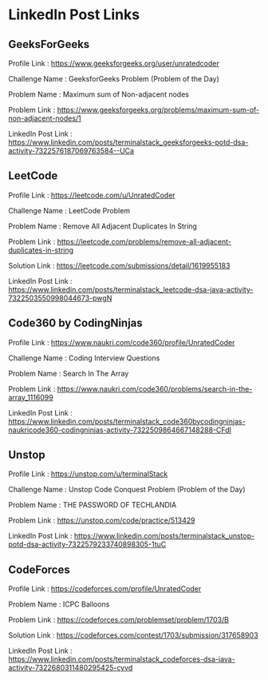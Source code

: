 # LinkedIn Post Links

## GeeksForGeeks

Profile Link : https://www.geeksforgeeks.org/user/unratedcoder

Challenge Name : GeeksforGeeks Problem (Problem of the Day)

Problem Name : Maximum sum of Non-adjacent nodes

Problem Link : https://www.geeksforgeeks.org/problems/maximum-sum-of-non-adjacent-nodes/1

LinkedIn Post Link : https://www.linkedin.com/posts/terminalstack_geeksforgeeks-potd-dsa-activity-7322576187069763584--UCa

## LeetCode

Profile Link : https://leetcode.com/u/UnratedCoder

Challenge Name : LeetCode Problem

Problem Name : Remove All Adjacent Duplicates In String

Problem Link : https://leetcode.com/problems/remove-all-adjacent-duplicates-in-string

Solution Link : https://leetcode.com/submissions/detail/1619955183

LinkedIn Post Link : https://www.linkedin.com/posts/terminalstack_leetcode-dsa-java-activity-7322503550998044673-pwgN

## Code360 by CodingNinjas

Profile Link : https://www.naukri.com/code360/profile/UnratedCoder

Challenge Name : Coding Interview Questions

Problem Name : Search In The Array

Problem Link : https://www.naukri.com/code360/problems/search-in-the-array_1116099

LinkedIn Post Link : https://www.linkedin.com/posts/terminalstack_code360bycodingninjas-naukricode360-codingninjas-activity-7322509864667148288-CFdI

## Unstop

Profile Link : https://unstop.com/u/terminalStack

Challenge Name : Unstop Code Conquest Problem (Problem of the Day)

Problem Name : THE PASSWORD OF TECHLANDIA

Problem Link : https://unstop.com/code/practice/513429

LinkedIn Post Link : https://www.linkedin.com/posts/terminalstack_unstop-potd-dsa-activity-7322579233740898305-1tuC

## CodeForces

Profile Link : https://codeforces.com/profile/UnratedCoder

Problem Name : ICPC Balloons

Problem Link : https://codeforces.com/problemset/problem/1703/B

Solution Link : https://codeforces.com/contest/1703/submission/317658903

LinkedIn Post Link : https://www.linkedin.com/posts/terminalstack_codeforces-dsa-java-activity-7322680311480295425-cyvd
